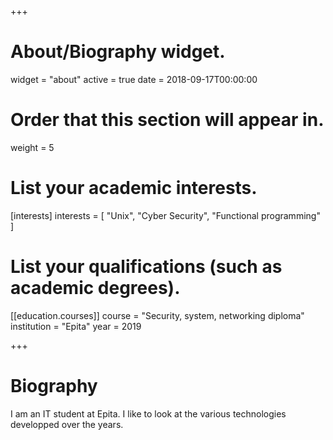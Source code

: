 +++
# About/Biography widget.
widget = "about"
active = true
date = 2018-09-17T00:00:00

# Order that this section will appear in.
weight = 5

# List your academic interests.
[interests]
  interests = [
    "Unix",
    "Cyber Security",
    "Functional programming"
  ]

# List your qualifications (such as academic degrees).
[[education.courses]]
  course = "Security, system, networking diploma"
  institution = "Epita"
  year = 2019

+++

# Biography

I am an IT student at Epita. I like to look at the various technologies
developped over the years.

